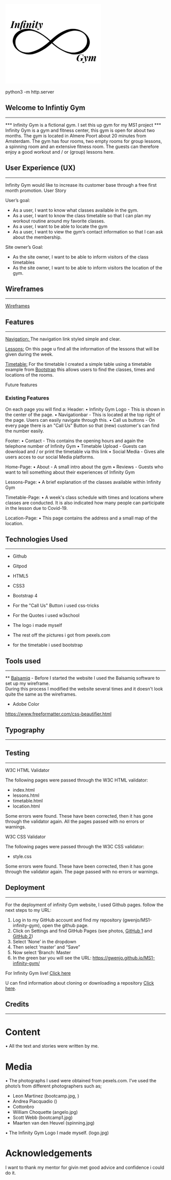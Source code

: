 <img src="assets/images/logo.jpg" style="center;" width="300" height="250">

python3 -m http.server

## Welcome to Infintiy Gym
---
*** Infinity Gym is a fictional gym. I set this up gym for my MS1 project *** <br>
Infinity Gym is a gym and fitness center, this gym is open for about two months. The gym is located in Almere Poort about 20 minutes from Amsterdam. The gym has four rooms, two empty rooms for group lessons, a spinning room and an extensive fitness room.
The guests can therefore enjoy a good workout and / or (group) lessons here.

## User Experience (UX)
---
 
Infinity Gym would like to increase its customer base through a free first month promotion.
User Story

User’s goal:
* As a user, I want to know what classes available in the gym.
* As a user, I want to know the class timetable so that I can plan my workout routine around my favorite classes.
* As a user, I want to be able to locate the gym
* As a user, I want to view the gym’s contact information so that I can ask about the membership.

Site owner’s Goal:
* As the site owner, I want to be able to inform visitors of the class timetables
* As the site owner, I want to be able to inform visitors the location of the gym.


## Wireframes
---

<a href="assets/documents/wireframes.pdf" target="_blank">Wireframes</a>


## Features
---
<u>Navigation: </u>The navigation link styled simple and clear.

<u>Lessons:</u> On this page u find all the information of the lessons that will be given during the week.

<u>Timetable:</u> For the timetable I created a simple table using a timetable example  from [Bootstrap](https://www.bootstrap.com)
this allows users to find the classes, times and locations of the rooms.

Future features


### Existing Features ###
On each page you will find a:
Header:
• Infinity Gym Logo - This is shown in the center of the page.
• Navigationbar - This is located at the top right of the page. Users can easily navigate through this.
• Call us buttons - On every page there is an "Call Us" Button so that (new) customer's can find the number easily.

Footer:
• Contact - This contains the opening hours and again the telephone number of Infinity Gym
• Timetable Upload - Guests can download and / or print the timetable via this link
• Social Media - Gives alle users acces to our social Media platforms. 


Home-Page:
• About - A small intro about the gym
• Reviews - Guests who want to tell something about their experiences of Infinity Gym

Lessons-Page:
• A brief explanation of the classes available within Infinity Gym

Timetable-Page:
• A week's class schedule with times and locations where classes are conducted. It is also 
indicated how many people can participate in the lesson due to Covid-19.

Location-Page:
• This page contains the address and a small map of the location.

## Technologies Used
---

* Github
* Gitpod
* HTML5 
* CSS3
* Bootstrap 4

* For the "Call Us" Button i used css-tricks

* For the Quotes i used w3school

* The logo i made myself

* The rest off the pictures i got from pexels.com

* for the timetable i used bootstrap

## Tools used
---

** [Balsamiq](https://balsamiq.com/) - Before I started the website I used the Balsamiq software to set up my wireframe. <br>
During this process I modified the website several times and it doesn't look quite the same as the wireframes.

* Adobe Color

https://www.freeformatter.com/css-beautifier.html

## Typography
---

## Testing
---
W3C HTML Validator

The following pages were passed through the W3C HTML validator:
*   index.html
*   lessons.html
*   timetable.html
*   location.html

Some errors were found. These have been corrected, then it has 
gone through the validator again. All the pages passed with no errors or warnings.

W3C CSS Validator

The following pages were passed through the W3C CSS validator:

*   style.css

Some errors were found. These have been corrected, then it has gone through 
the validator again. The page passed with no errors or warnings.

## Deployment
---
For the deployment of infinity Gym website, I used Github pages. follow the next steps to my URL:

1.	Log in to my GitHub account and find my repository (gwenjo/MS1-infinity-gym), open the github page.
2.	Click on Settings and find GitHub Pages (see photos, [GitHub 1](/assets/documents/github1.jpg) and [GitHub 2](./assets/documents/github2.png))
3.	Select ‘None’ in the dropdown 
4.	Then select ‘master’ and “Save”
5.	Now select ‘Branch: Master
6.	In the green bar you will see the URL: https://gwenjo.github.io/MS1-infinity-gym/


For Infinity Gym live! [Click here](https://gwenjo.github.io/MS1-infinity-gym/)

U can find information about cloning or downloading a repository [Click here](https://docs.github.com/en/free-pro-team@latest/github/creating-cloning-and-archiving-repositories/cloning-a-repository).

## Credits
---

# Content
•	All the text and stories were written by me.

# Media
•	The photographs I used were obtained from pexels.com. I’ve used the photo’s from different photographers such as;
-	Leon Martinez (bootcamp.jpg, )
-	Andrea Piacquadio ()
-	Cottonbro
-   William Choquette (angelo.jpg)
-   Scott Webb (bootcamp1.jpg)
-   Maarten van den Heuvel (spinning.jpg)


•	The Infinity Gym Logo I made myself. (logo.jpg)


# Acknowledgements
I want to thank my mentor for givin met good advice and confidence i could do it.


